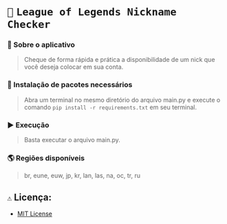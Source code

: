 # `📝` `League of Legends Nickname Checker`

### 📌 Sobre o aplicativo
>Cheque de forma rápida e prática a disponibilidade de um nick que você deseja colocar em sua conta.
### 🔧 Instalação de pacotes necessários

>Abra um terminal no mesmo diretório do arquivo main.py e execute o comando `pip install -r requirements.txt` em seu terminal.
### ▶️ Execução
>Basta executar o arquivo main.py.

### 🌎 Regiões disponíveis

> br, eune, euw, jp, kr, lan, las, na, oc, tr, ru

## `⚠️` Licença:
- [MIT License](https://choosealicense.com/licenses/mit/)